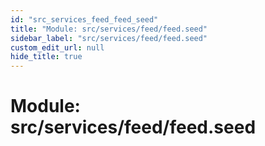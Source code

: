 ```yaml
---
id: "src_services_feed_feed_seed"
title: "Module: src/services/feed/feed.seed"
sidebar_label: "src/services/feed/feed.seed"
custom_edit_url: null
hide_title: true
---
```


# Module: src/services/feed/feed.seed
